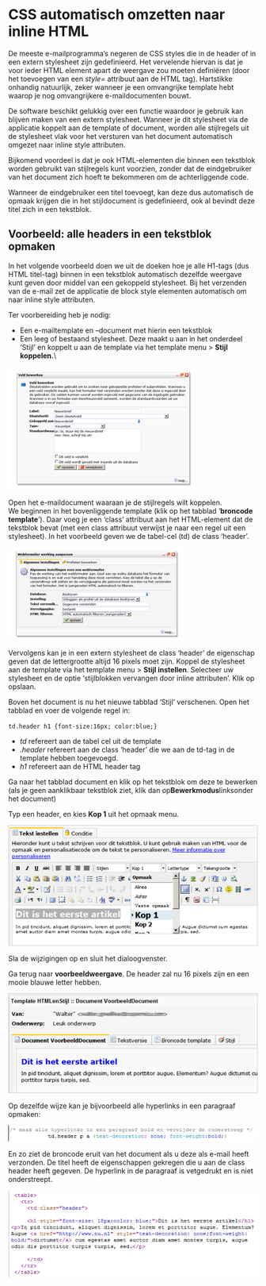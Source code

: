 # CSS automatisch omzetten naar inline HTML

De meeste e-mailprogramma’s negeren de CSS styles die in de header of in
een extern stylesheet zijn gedefinieerd. Het vervelende hiervan is dat
je voor ieder HTML element apart de weergave zou moeten definiëren (door
het toevoegen van een *style=* attribuut aan de HTML tag). Hartstikke
onhandig natuurlijk, zeker wanneer je een omvangrijke template hebt
waarop je nog omvangrijkere e-maildocumenten bouwt.

De software beschikt gelukkig over een functie waardoor je gebruik kan
blijven maken van een extern stylesheet. Wanneer je dit stylesheet via
de applicatie koppelt aan de template of document, worden alle
stijlregels uit de stylesheet vlak voor het versturen van het document
automatisch omgezet naar inline style attributen.

Bijkomend voordeel is dat je ook HTML-elementen die binnen een tekstblok
worden gebruikt van stijlregels kunt voorzien, zonder dat de
eindgebruiker van het document zich hoeft te bekommeren om de
achterliggende code.

Wanneer de eindgebruiker een titel toevoegt, kan deze dus automatisch de
opmaak krijgen die in het stijldocument is gedefinieerd, ook al bevindt
deze titel zich in een tekstblok.

Voorbeeld: alle headers in een tekstblok opmaken
------------------------------------------------

In het volgende voorbeeld doen we uit de doeken hoe je alle H1-tags (dus
HTML titel-tag) binnen in een tekstblok automatisch dezelfde weergave
kunt geven door middel van een gekoppeld stylesheet. Bij het verzenden
van de e-mail zet de applicatie de block style elementen automatisch om
naar inline style attributen.

Ter voorbereiding heb je nodig:

-   Een e-mailtemplate en –document met hierin een tekstblok
-   Een leeg of bestaand stylesheet. Deze maakt u aan in het onderdeel
    ‘Stijl’ en koppelt u aan de template via het template menu \>
    **Stijl koppelen.**\

![](../images/1.png)

Open het e-maildocument waaraan je de stijlregels wilt koppelen.\
 We beginnen in het bovenliggende template (klik op het tabblad
‘**broncode template**’). Daar voeg je een ‘class’ attribuut aan het
HTML-element dat de tekstblok bevat (met een class attribuut verwijst je
naar een regel uit een stylesheet). In het voorbeeld geven we de
tabel-cel (td) de class ‘header’.

![](../images/2.png)

Vervolgens kan je in een extern stylesheet de class ‘header’ de
eigenschap geven dat de lettergrootte altijd 16 pixels moet zijn. Koppel
de stylesheet aan de template via het template menu \> **Stijl
instellen**. Selecteer uw stylesheet en de optie ‘stijlblokken vervangen
door inline attributen’. Klik op opslaan.

Boven het document is nu het nieuwe tabblad ‘Stijl’ verschenen. Open het
tabblad en voer de volgende regel in:

`td.header h1 {font-size:16px; color:blue;}`

-   *td* refereert aan de tabel cel uit de template
-   *.header* refereert aan de class ‘header’ die we aan de td-tag in de
    template hebben toegevoegd.
-   *h1* refereert aan de HTML header tag

Ga naar het tabblad document en klik op het tekstblok om deze te
bewerken (als je geen aanklikbaar tekstblok ziet, klik dan
op**Bewerkmodus**linksonder het document)

Typ een header, en kies **Kop 1** uit het opmaak menu.

![](../images/4.png)

Sla de wijzigingen op en sluit het dialoogvenster.

Ga terug naar **voorbeeldweergave**. De header zal nu 16 pixels zijn en
een mooie blauwe letter hebben.

![](../images/5.png)

Op dezelfde wijze kan je bijvoorbeeld alle hyperlinks in een paragraaf
opmaken:

![](../images/6.png)

En zo ziet de broncode eruit van het document als u deze als e-mail
heeft verzonden. De titel heeft de eigenschappen gekregen die u aan de
class header heeft gegeven. De hyperlink in de paragraaf is vetgedrukt
en is niet onderstreept.

![](../images/7.png)
